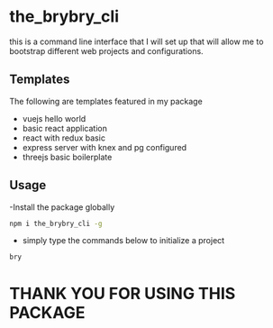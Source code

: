 # the_brybry_cli
this is a command line interface that I will set up that will allow me to bootstrap different web projects and configurations.

## Templates
The following are templates featured in my package
- vuejs hello world
- basic react application
- react with redux basic
- express server with knex and pg configured
- threejs basic boilerplate

## Usage
-Install the package globally
```sh
npm i the_brybry_cli -g 
```
- simply type the commands below to initialize a project
```sh
bry
```
# THANK YOU FOR USING THIS PACKAGE